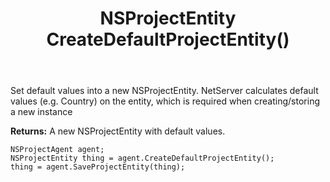 ﻿---
uid: crmscript_ref_NSProjectAgent_CreateDefaultProjectEntity
title: NSProjectEntity CreateDefaultProjectEntity()
intellisense: NSProjectAgent.CreateDefaultProjectEntity
keywords: NSProjectAgent, CreateDefaultProjectEntity
so.topic: reference
---
	  
Set default values into a new NSProjectEntity.
NetServer calculates default values (e.g. Country) on the entity, which is required when creating/storing a new instance
	  
**Returns:** A new NSProjectEntity with default values.

```crmscript
NSProjectAgent agent;
NSProjectEntity thing = agent.CreateDefaultProjectEntity();
thing = agent.SaveProjectEntity(thing);
```

